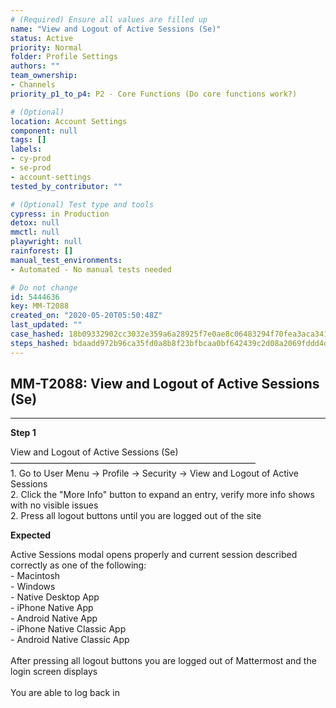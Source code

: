 ```yaml
---
# (Required) Ensure all values are filled up
name: "View and Logout of Active Sessions (Se)"
status: Active
priority: Normal
folder: Profile Settings
authors: ""
team_ownership:
- Channels
priority_p1_to_p4: P2 - Core Functions (Do core functions work?)

# (Optional)
location: Account Settings
component: null
tags: []
labels:
- cy-prod
- se-prod
- account-settings
tested_by_contributor: ""

# (Optional) Test type and tools
cypress: in Production
detox: null
mmctl: null
playwright: null
rainforest: []
manual_test_environments:
- Automated - No manual tests needed

# Do not change
id: 5444636
key: MM-T2088
created_on: "2020-05-20T05:50:48Z"
last_updated: ""
case_hashed: 18b09332902cc3032e359a6a28925f7e0ae8c06483294f70fea3aca3415423d41a50d1ff947e19e03ca4f52d1ccef731
steps_hashed: bdaadd972b96ca35fd0a8b8f23bfbcaa0bf642439c2d08a2069fddd4ddf280410d341a481d784e0423b9d2daf2460c2a
---
```


<!-- (Auto-generated) Based on frontmatter's "key" and "name" -->

## MM-T2088: View and Logout of Active Sessions (Se)

---

**Step 1**

View and Logout of Active Sessions (Se)\
————————————————————————————\
1\. Go to User Menu -> Profile -> Security -> View and Logout of Active Sessions\
2\. Click the "More Info" button to expand an entry, verify more info shows with no visible issues\
2\. Press all logout buttons until you are logged out of the site

**Expected**

Active Sessions modal opens properly and current session described correctly as one of the following:\
\- Macintosh\
\- Windows\
\- Native Desktop App\
\- iPhone Native App\
\- Android Native App\
\- iPhone Native Classic App\
\- Android Native Classic App\
\
After pressing all logout buttons you are logged out of Mattermost and the login screen displays\
\
You are able to log back in
